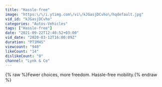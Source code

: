 ```yaml
---
title: "Hassle-free"
image: "https:\/\/i.ytimg.com\/vi\/kJGasjDCvho\/hqdefault.jpg"
vid_id: "kJGasjDCvho"
categories: "Autos-Vehicles"
tags: ["Hassle-free"]
date: "2021-09-22T12:40:52+03:00"
vid_date: "2020-03-12T16:00:09Z"
duration: "PT1M4S"
viewcount: "940"
likeCount: "14"
dislikeCount: "0"
channel: "Lynk & Co"
---
```

{% raw %}Fewer choices, more freedom. Hassle-free mobility.{% endraw %}
